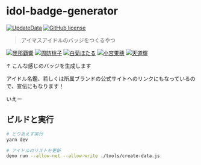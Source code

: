 # idol-badge-generator

[![UpdateData](https://github.com/arrow2nd/idol-badge-generator/actions/workflows/update-data.yaml/badge.svg)](https://github.com/arrow2nd/idol-badge-generator/actions/workflows/update-data.yaml)
[![GitHub license](https://img.shields.io/github/license/arrow2nd/idol-badge-generator)](https://github.com/arrow2nd/idol-badge-generator/blob/main/LICENSE)

> アイマスアイドルのバッジをつくるやつ

[![我那覇響](https://img.shields.io/badge/IDOLM%40STER-%E6%88%91%E9%82%A3%E8%A6%87%E9%9F%BF-01ADB9)](https://idollist.idolmaster-official.jp/detail/10003)
[![周防桃子](https://img.shields.io/badge/MILLION%20LIVE!-%E5%91%A8%E9%98%B2%E6%A1%83%E5%AD%90-EFB864)](https://idollist.idolmaster-official.jp/detail/30015)
[![白菊ほたる](https://img.shields.io/badge/CINDERELLA%20GIRLS-%E7%99%BD%E8%8F%8A%E3%81%BB%E3%81%9F%E3%82%8B-D162CB)](https://idollist.idolmaster-official.jp/detail/20088)
[![小宮果穂](https://img.shields.io/badge/SHINY%20COLORS-%E5%B0%8F%E5%AE%AE%E6%9E%9C%E7%A9%82-E5461C)](https://idollist.idolmaster-official.jp/detail/50009)
[![天道輝](https://img.shields.io/badge/SideM-%E5%A4%A9%E9%81%93%E8%BC%9D-E31C1A)](https://idollist.idolmaster-official.jp/detail/40034)

↑ こんな感じのバッジを生成します

アイドル名鑑、若しくは所属ブランドの公式サイトへのリンクにもなっているので、宣伝にもなります！

いえー

## ビルドと実行

```sh
# とりあえず実行
yarn dev

# アイドルのリストを更新
deno run --allow-net --allow-write ./tools/create-data.js
```
